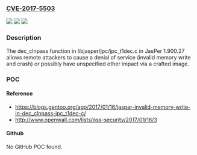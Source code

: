 ### [CVE-2017-5503](https://cve.mitre.org/cgi-bin/cvename.cgi?name=CVE-2017-5503)
![](https://img.shields.io/static/v1?label=Product&message=n%2Fa&color=blue)
![](https://img.shields.io/static/v1?label=Version&message=n%2Fa&color=blue)
![](https://img.shields.io/static/v1?label=Vulnerability&message=n%2Fa&color=brighgreen)

### Description

The dec_clnpass function in libjasper/jpc/jpc_t1dec.c in JasPer 1.900.27 allows remote attackers to cause a denial of service (invalid memory write and crash) or possibly have unspecified other impact via a crafted image.

### POC

#### Reference
- https://blogs.gentoo.org/ago/2017/01/16/jasper-invalid-memory-write-in-dec_clnpass-jpc_t1dec-c/
- http://www.openwall.com/lists/oss-security/2017/01/16/3

#### Github
No GitHub POC found.

